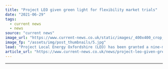 ```yaml
---
title: "Project LEO given green light for flexibility market trials"
date: "2021-06-29"
tags: 
  - current news
  - news
source: "current news"
image_url: "https://www.current-news.co.uk/static/images/_400x400_crop_center-center/Innovative-Oxfordshire-project-gets-green-light-for-next-phase-image-SSEN.jpg"
image_fp: "/assets/img/post_thumbnails/5.jpg"
lead: "​Project Local Energy Oxfordshire (LEO) has been granted a nine-month extension by UK Research and Innovation (UKRI) as it looks to begin flexibility market trials."
article_url: "https://www.current-news.co.uk/news/project-leo-given-green-light-for-flexibility-market-trials?utm_source=rss-feeds&utm_medium=rss&utm_campaign=rss"
---
```


---
